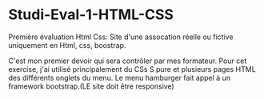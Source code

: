 # Studi-Eval-1-HTML-CSS
Première évaluation Html Css: Site d'une assocation réelle ou fictive uniquement en Html, css, boostrap.

C'est mon premier devoir  qui sera contrôler par mes formateur. 
Pour cet exercise, j'ai  utilisé principalement du CSs S pure et plusieurs pages HTML  des différents onglets du menu.
Le menu hamburger fait appel à un framework bootstrap.(LE site doit être responsive)
